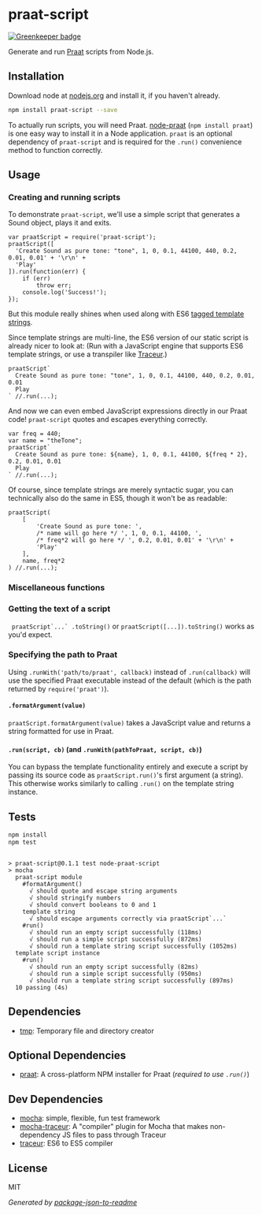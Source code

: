 # praat-script 

[![Greenkeeper badge](https://badges.greenkeeper.io/motiz88/node-praat-script.svg)](https://greenkeeper.io/)

Generate and run [Praat](http://www.fon.hum.uva.nl/praat) scripts from Node.js.

## Installation

Download node at [nodejs.org](http://nodejs.org) and install it, if you haven't already.

```sh
npm install praat-script --save
```

To actually run scripts, you will need Praat. [node-praat](https://github.com/motiz88/node-praat) (`npm install praat`) is one easy way to install it in a Node application. `praat` is an optional dependency of `praat-script` and is required for the `.run()` convenience method to function correctly.

## Usage

### Creating and running scripts

To demonstrate `praat-script`, we'll use a simple script that generates a Sound object, plays it and exits.

```node
var praatScript = require('praat-script');
praatScript([
  'Create Sound as pure tone: "tone", 1, 0, 0.1, 44100, 440, 0.2, 0.01, 0.01' + '\r\n' +
  'Play'
]).run(function(err) {
    if (err)
        throw err;
    console.log('Success!');
});
```

But this module really shines when used along with ES6 [tagged template strings](https://developer.mozilla.org/en-US/docs/Web/JavaScript/Reference/template_strings#Tagged_template_strings). 

Since template strings are multi-line, the ES6 version of our static script is already nicer to look at:
(Run with a JavaScript engine that supports ES6 template strings, or use a transpiler like [Traceur](https://github.com/google/traceur-compiler).)

```node
praatScript`
  Create Sound as pure tone: "tone", 1, 0, 0.1, 44100, 440, 0.2, 0.01, 0.01
  Play
` //.run(...);
```

And now we can even embed JavaScript expressions directly in our Praat code! `praat-script` quotes and escapes everything correctly.

```node
var freq = 440;
var name = "theTone";
praatScript`
  Create Sound as pure tone: ${name}, 1, 0, 0.1, 44100, ${freq * 2}, 0.2, 0.01, 0.01
  Play
` //.run(...);
```

Of course, since template strings are merely syntactic sugar, you can technically also do the same in ES5, though it won't be as readable:

```node
praatScript(
    [
        'Create Sound as pure tone: ',
        /* name will go here */ ', 1, 0, 0.1, 44100, ',
        /* freq*2 will go here */ ', 0.2, 0.01, 0.01' + '\r\n' +
        'Play'
    ],
    name, freq*2
) //.run(...);
```
### Miscellaneous functions

### Getting the text of a script
`` praatScript`...` .toString()`` or `praatScript([...]).toString()` works as you'd expect.

### Specifying the path to Praat
Using `.runWith('path/to/praat', callback)` instead of `.run(callback)` will use the specified Praat executable instead of the default (which is the path returned by `require('praat')`).

#### `.formatArgument(value)`
`praatScript.formatArgument(value)` takes a JavaScript value and returns a string formatted for use in Praat.

#### `.run(script, cb)` (and `.runWith(pathToPraat, script, cb)`)
You can bypass the template functionality entirely and execute a script by passing its source code as `praatScript.run()`'s first argument (a string). This otherwise works similarly to calling  `.run()` on the template string instance.

## Tests

```sh
npm install
npm test
```
```

> praat-script@0.1.1 test node-praat-script
> mocha
  praat-script module
    #formatArgument()
      √ should quote and escape string arguments 
      √ should stringify numbers 
      √ should convert booleans to 0 and 1 
    template string
      √ should escape arguments correctly via praatScript`...` 
    #run()
      √ should run an empty script successfully (118ms)
      √ should run a simple script successfully (872ms)
      √ should run a template string script successfully (1052ms)
  template script instance
    #run()
      √ should run an empty script successfully (82ms)
      √ should run a simple script successfully (950ms)
      √ should run a template string script successfully (897ms)
  10 passing (4s)

```

## Dependencies

- [tmp](https://github.com/raszi/node-tmp): Temporary file and directory creator

## Optional Dependencies

- [praat](https://github.com/motiz88/node-praat): A cross-platform NPM installer for Praat (_required to use `.run()`_)

## Dev Dependencies

- [mocha](https://github.com/mochajs/mocha): simple, flexible, fun test framework
- [mocha-traceur](https://github.com/domenic/mocha-traceur): A &quot;compiler&quot; plugin for Mocha that makes non-dependency JS files to pass through Traceur
- [traceur](https://github.com/google/traceur-compiler): ES6 to ES5 compiler


## License

MIT

_Generated by [package-json-to-readme](https://github.com/zeke/package-json-to-readme)_
